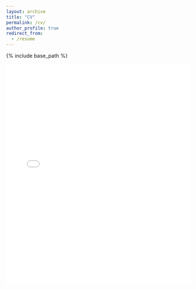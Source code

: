 ```yaml
---
layout: archive
title: "CV"
permalink: /cv/
author_profile: true
redirect_from:
  - /resume
---
```


{% include base_path %}

<embed src="/assets/CV_Nils_Gumpfer.pdf" type="application/pdf" width="100%" height="600px" />
